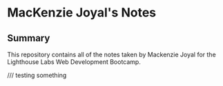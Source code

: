 # MacKenzie Joyal's Notes
## Summary 

This repository contains all of the notes taken by Mackenzie Joyal for the Lighthouse Labs Web Development Bootcamp.

/// testing something 